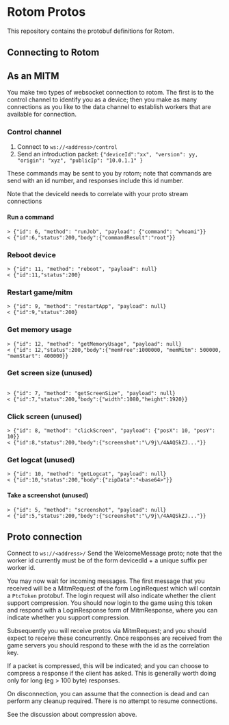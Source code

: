 # Rotom Protos

This repository contains the protobuf definitions for Rotom.

## Connecting to Rotom

## As an MITM

You make two types of websocket connection to rotom.  The first
is to the control channel to identify you as a device; then you
make as many connections as you like to the data channel to establish
workers that are available for connection.

### Control channel

1. Connect to `ws://<address>/control`
1. Send an introduction packet: `{"deviceId":"xx", "version": yy, "origin": "xyz", "publicIp": "10.0.1.1" }`

These commands may be sent to you by rotom; note that commands are
send with an id number, and responses include this id number.

Note that the deviceId needs to correlate with your proto stream connections

#### Run a command

```
> {"id": 6, "method": "runJob", "payload": {"command": "whoami"}}
< {"id":6,"status":200,"body":{"commandResult":"root"}}
```

### Reboot device
```
> {"id": 11, "method": "reboot", "payload": null}
< {"id":11,"status":200}
```

### Restart game/mitm
```
> {"id": 9, "method": "restartApp", "payload": null}
< {"id":9,"status":200}
```

### Get memory usage
```
> {"id": 12, "method": "getMemoryUsage", "payload": null}
< {"id": 12,"status":200,"body":{"memFree":1000000, "memMitm": 500000, "memStart": 400000}}
```

### Get screen size (unused)
```

> {"id": 7, "method": "getScreenSize", "payload": null}
< {"id":7,"status":200,"body":{"width":1080,"height":1920}}
```

### Click screen (unused)

```
> {"id": 8, "method": "clickScreen", "payload": {"posX": 10, "posY": 10}}
< {"id":8,"status":200,"body":{"screenshot":"\/9j\/4AAQSkZJ..."}}
```

### Get logcat (unused)

```
> {"id": 10, "method": "getLogcat", "payload": null}
< {"id":10,"status":200,"body":{"zipData":"<base64>"}}
```

#### Take a screenshot (unused)
```
> {"id": 5, "method": "screenshot", "payload": null}
< {"id":5,"status":200,"body":{"screenshot":"\/9j\/4AAQSkZJ..."}}
```

## Proto connection

Connect to `ws://<address>/`
Send the WelcomeMessage proto; note that the worker id currently
must be of the form devicedId + a unique suffix per worker id.

You may now wait for incoming messages.  The first message that
you received will be a MitmRequest of the form LoginRequest which will contain a `PtcToken`
protobuf. The login request will also indicate whether the client
support compression.  You should now login to the game using this token and respond
with a LoginResponse form of MitmResponse, where you can indicate
whether you support compression.

Subsequently you will receive protos via MitmRequest; and you should expect
to receive these concurrently.  Once responses are received from the game servers
you should respond to these with the id as the correlation key.

If a packet is compressed, this will be indicated; and you can choose
to compress a response if the client has asked.  This is generally
worth doing only for long (eg > 100 byte) responses.

On disconnection, you can assume that the connection is dead and can
perform any cleanup required. There is no attempt to resume connections.

See the discussion about compression above.
